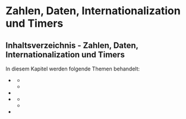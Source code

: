 # Zahlen, Daten, Internationalization und Timers

## Inhaltsverzeichnis - Zahlen, Daten, Internationalization und Timers

In diesem Kapitel werden folgende Themen behandelt:

- [](Zahlen.md)
  - [](Zahlen-konvertieren-und-überprüfen.md)
  - [](Mathematik-und-Runden.md)
- [](Daten.md)
- [](Internationalization.md)
  - [](Daten-internationalisieren.md)
  - [](Zahlen-internationalisieren.md)
- [](Timers.md)